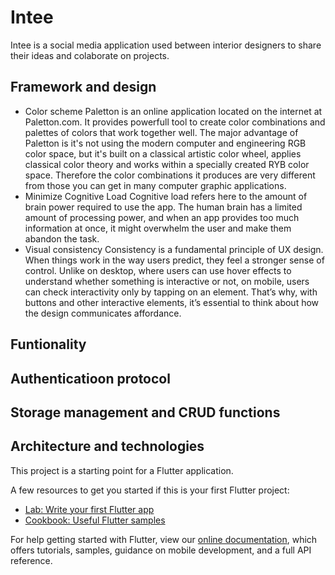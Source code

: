 # Intee

Intee is a social media application used between interior designers to share their ideas and colaborate on projects.

## Framework and design
  * Color scheme
  Paletton is an online application located on the internet at Paletton.com. It provides powerfull tool to create color combinations and palettes of colors that work together well. The major advantage of Paletton is it's not using the modern computer and engineering RGB color space, but it's built on a classical artistic color wheel, applies classical color theory and works within a specially created RYB color space. Therefore the color combinations it produces are very different from those you can get in many computer graphic applications.
  * Minimize Cognitive Load
Cognitive load refers here to the amount of brain power required to use the app. The human brain has a limited amount of     processing power, and when an app provides too much information at once, it might overwhelm the user and make them abandon the task.
  * Visual consistency
  Consistency is a fundamental principle of UX design. When things work in the way users predict, they feel a stronger sense of control. Unlike on desktop, where users can use hover effects to understand whether something is interactive or not, on mobile, users can check interactivity only by tapping on an element. That’s why, with buttons and other interactive elements, it’s essential to think about how the design communicates affordance.
## Funtionality

## Authenticatioon protocol
## Storage management and CRUD functions
## Architecture and technologies
This project is a starting point for a Flutter application.

A few resources to get you started if this is your first Flutter project:

- [Lab: Write your first Flutter app](https://flutter.dev/docs/get-started/codelab)
- [Cookbook: Useful Flutter samples](https://flutter.dev/docs/cookbook)

For help getting started with Flutter, view our
[online documentation](https://flutter.dev/docs), which offers tutorials,
samples, guidance on mobile development, and a full API reference.
